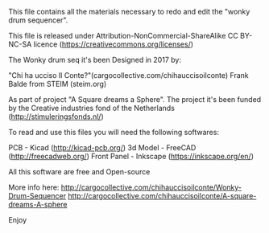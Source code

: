 This file contains all the materials necessary to redo and edit the "wonky drum sequencer".

This file is released under Attribution-NonCommercial-ShareAlike
CC BY-NC-SA licence (https://creativecommons.org/licenses/)

The Wonky drum seq it's been Designed in 2017 by:

"Chi ha ucciso Il Conte?"(cargocollective.com/chihauccisoilconte)
Frank Balde from STEIM (steim.org)

As part of project "A Square dreams a Sphere".
The project it's been funded by the Creative industries fond of the Netherlands (http://stimuleringsfonds.nl/)

To read and use this files you will need the following softwares:

PCB - Kicad (http://kicad-pcb.org/)
3d Model - FreeCAD (http://freecadweb.org/)
Front Panel - Inkscape (https://inkscape.org/en/)

All this software are free and Open-source

More info here:
http://cargocollective.com/chihauccisoilconte/Wonky-Drum-Sequencer
http://cargocollective.com/chihauccisoilconte/A-square-dreams-A-sphere

Enjoy

 
